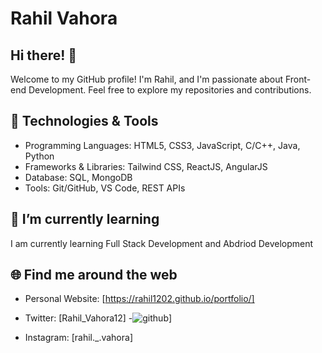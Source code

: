 # Rahil Vahora

## Hi there! 👋

Welcome to my GitHub profile! I'm Rahil, and I'm passionate about Front-end Development. Feel free to explore my repositories and contributions.


## 🔧 Technologies & Tools

- Programming Languages: HTML5, CSS3, JavaScript, C/C++, Java, Python
- Frameworks & Libraries: Tailwind CSS, ReactJS, AngularJS
- Database: SQL, MongoDB
- Tools: Git/GitHub, VS Code, REST APIs


## 🌱 I’m currently learning

I am currently learning Full Stack Development and Abdriod Development


## 🌐 Find me around the web

- Personal Website: [https://rahil1202.github.io/portfolio/]
- Twitter: [Rahil_Vahora12]
-![github](https://img.shields.io/badge/GitHub-000000?style=for-the-badge&logo=GitHub&logoColor=white)]

- Instagram: [rahil._.vahora]

